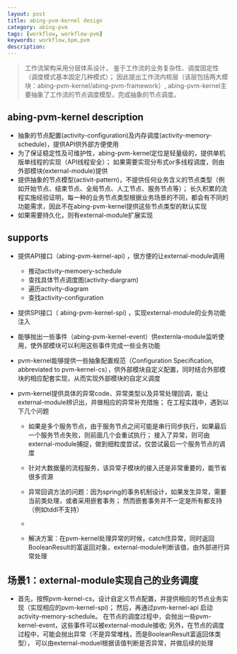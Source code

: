 ```yaml
---
layout: post
title: abing-pvm-kernel design
category: abing-pvm 
tags: [workflow, workflow-pvm]
keywords: workflow,bpm,pvm
description: 
---
```


> 工作流架构采用分层体系设计， 鉴于工作流的业务复杂性、调度固定性（调度模式基本固定几种模式）； 因此提出工作流内核层（该层包括两大模块：abing-pvm-kernel/abing-pvm-framework）, abing-pvm-kernel主要抽象了工作流的节点调度模型，完成抽象的节点调度。 


## abing-pvm-kernel description 

* 抽象的节点配置(activity-configuration)及内存调度(activity-memory-schedule)，提供API供外部方便使用
* 为了保证稳定性及可维护性，abing-pvm-kernel定位是轻量级的，提供单机版单线程的实现（API线程安全）； 如果需要实现分布式or多线程调度，则由外部模块(external-module)提供
* 提供抽象的节点模型(activit-pattern)，不提供任何业务含义的节点类型（例如开始节点、结束节点、全局节点、人工节点、服务节点等）； 长久积累的流程实施经验证明，每一种的业务节点类型根据业务场景的不同，都会有不同的功能需求，因此不在abing-pvm-kernel提供这些节点类型的默认实现
* 如果需要持久化，则有external-module扩展实现

## supports 

* 提供API接口（abing-pvm-kernel-api) ，很方便的让external-module调用
    * 推动activity-memoery-schedule
    * 查找具体节点调度图(activity-diargram)
    * 遍历activity-diagram
    * 查找activity-configuration

* 提供SPI接口（ abing-pvm-kernel-spi) ，实现external-module的业务功能注入
* 能够抛出一些事件（abing-pvm-kernel-event）供externla-module监听使用，使外部模块可以利用这些事件完成一些业务功能
* pvm-kernel能够提供一些抽象配置规范（Configuration Specification, abbreviated to pvm-kernel-cs），供外部模块自定义配置，同时结合外部模块的相应配套实现，从而实现外部模块的自定义调度
* pvm-kernel提供具体的异常code、异常类型以及异常处理回调，能让external-module辨识出，并做相应的异常补充措施； 在工程实践中，遇到以下几个问题
    * 如果是多个服务节点，由于服务节点之间可能是串行同步执行，如果最后一个服务节点失败，则前面几个会重试执行； 接入了异常，则可由external-module捕捉，做到细粒度尝试，仅尝试最后一个服务节点的调度
    * 针对大数据量的流程服务，该异常子模块的接入还是非常重要的，能节省很多资源

    * 异常回调方法的问题：因为spring的事务机制设计，如果发生异常，需要当前类处理，或者采用嵌套事务； 然而嵌套事务并不一定是所有都支持（例如tddl不支持）
    * 
    * 解决方案：在pvm-kernel处理异常的时候，catch住异常，同时返回BooleanResult的富返回对象，external-module判断该值，由外部进行异常处理



## 场景1：external-module实现自己的业务调度

* 首先，按照pvm-kernel-cs，设计自定义节点配置，并提供相应的节点业务实现（实现相应的pvm-kernel-spi)； 然后，再通过pvm-kernel-api 启动activity-memory-schedule。 在节点的调度过程中，会抛出一些pvm-kernel-event，这些事件可以被external-module接收; 另外，在节点的调度过程中，可能会抛出异常（不是异常堆栈，而是BooleanResult富返回体类型）， 可以由external-moduel根据该值判断是否异常，并做后续的处理





